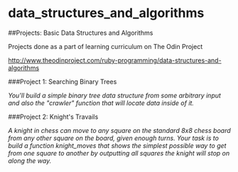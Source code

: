 # data_structures_and_algorithms
##Projects: Basic Data Structures and Algorithms   
   
Projects done as a part of learning curriculum on The Odin Project   
   
http://www.theodinproject.com/ruby-programming/data-structures-and-algorithms   
   
###Project 1: Searching Binary Trees   
   
   *You'll build a simple binary tree data structure from some arbitrary input and also the "crawler" function that will locate data inside of it.*   

###Project 2: Knight's Travails   
   
   *A knight in chess can move to any square on the standard 8x8 chess board from any other square on the board, given enough turns. Your task is to build a function knight_moves that shows the simplest possible way to get from one square to another by outputting all squares the knight will stop on along the way.*
